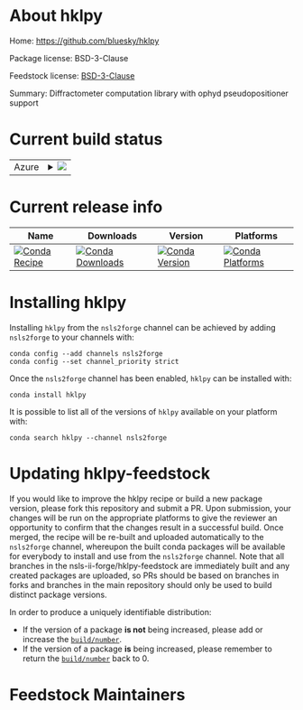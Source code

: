About hklpy
===========

Home: https://github.com/bluesky/hklpy

Package license: BSD-3-Clause

Feedstock license: [BSD-3-Clause](https://github.com/nsls-ii-forge/hklpy-feedstock/blob/master/LICENSE.txt)

Summary: Diffractometer computation library with ophyd pseudopositioner support

Current build status
====================


<table>
    
  <tr>
    <td>Azure</td>
    <td>
      <details>
        <summary>
          <a href="https://dev.azure.com/nsls2forge/nsls2forge/_build/latest?definitionId=210&branchName=master">
            <img src="https://dev.azure.com/nsls2forge/nsls2forge/_apis/build/status/hklpy-feedstock?branchName=master">
          </a>
        </summary>
        <table>
          <thead><tr><th>Variant</th><th>Status</th></tr></thead>
          <tbody><tr>
              <td>linux_64_python3.7</td>
              <td>
                <a href="https://dev.azure.com/nsls2forge/nsls2forge/_build/latest?definitionId=210&branchName=master">
                  <img src="https://dev.azure.com/nsls2forge/nsls2forge/_apis/build/status/hklpy-feedstock?branchName=master&jobName=linux&configuration=linux_64_python3.7" alt="variant">
                </a>
              </td>
            </tr><tr>
              <td>linux_64_python3.8</td>
              <td>
                <a href="https://dev.azure.com/nsls2forge/nsls2forge/_build/latest?definitionId=210&branchName=master">
                  <img src="https://dev.azure.com/nsls2forge/nsls2forge/_apis/build/status/hklpy-feedstock?branchName=master&jobName=linux&configuration=linux_64_python3.8" alt="variant">
                </a>
              </td>
            </tr><tr>
              <td>linux_64_python3.9</td>
              <td>
                <a href="https://dev.azure.com/nsls2forge/nsls2forge/_build/latest?definitionId=210&branchName=master">
                  <img src="https://dev.azure.com/nsls2forge/nsls2forge/_apis/build/status/hklpy-feedstock?branchName=master&jobName=linux&configuration=linux_64_python3.9" alt="variant">
                </a>
              </td>
            </tr>
          </tbody>
        </table>
      </details>
    </td>
  </tr>
</table>

Current release info
====================

| Name | Downloads | Version | Platforms |
| --- | --- | --- | --- |
| [![Conda Recipe](https://img.shields.io/badge/recipe-hklpy-green.svg)](https://anaconda.org/nsls2forge/hklpy) | [![Conda Downloads](https://img.shields.io/conda/dn/nsls2forge/hklpy.svg)](https://anaconda.org/nsls2forge/hklpy) | [![Conda Version](https://img.shields.io/conda/vn/nsls2forge/hklpy.svg)](https://anaconda.org/nsls2forge/hklpy) | [![Conda Platforms](https://img.shields.io/conda/pn/nsls2forge/hklpy.svg)](https://anaconda.org/nsls2forge/hklpy) |

Installing hklpy
================

Installing `hklpy` from the `nsls2forge` channel can be achieved by adding `nsls2forge` to your channels with:

```
conda config --add channels nsls2forge
conda config --set channel_priority strict
```

Once the `nsls2forge` channel has been enabled, `hklpy` can be installed with:

```
conda install hklpy
```

It is possible to list all of the versions of `hklpy` available on your platform with:

```
conda search hklpy --channel nsls2forge
```




Updating hklpy-feedstock
========================

If you would like to improve the hklpy recipe or build a new
package version, please fork this repository and submit a PR. Upon submission,
your changes will be run on the appropriate platforms to give the reviewer an
opportunity to confirm that the changes result in a successful build. Once
merged, the recipe will be re-built and uploaded automatically to the
`nsls2forge` channel, whereupon the built conda packages will be available for
everybody to install and use from the `nsls2forge` channel.
Note that all branches in the nsls-ii-forge/hklpy-feedstock are
immediately built and any created packages are uploaded, so PRs should be based
on branches in forks and branches in the main repository should only be used to
build distinct package versions.

In order to produce a uniquely identifiable distribution:
 * If the version of a package **is not** being increased, please add or increase
   the [``build/number``](https://docs.conda.io/projects/conda-build/en/latest/resources/define-metadata.html#build-number-and-string).
 * If the version of a package **is** being increased, please remember to return
   the [``build/number``](https://docs.conda.io/projects/conda-build/en/latest/resources/define-metadata.html#build-number-and-string)
   back to 0.

Feedstock Maintainers
=====================


